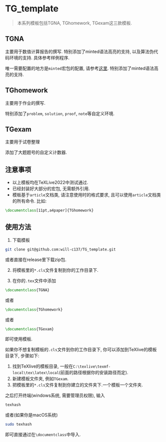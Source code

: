 # TG_template

> 本系列模板包括TGNA, TGhomework, TGexam这三款模板.

## TGNA

主要用于数值计算报告的撰写.
特别添加了minted语法高亮的支持,
以及算法伪代码环境的支持.
具体参考样例程序.

唯一需要配置的地方是`minted`宏包的配置,
请参考[这里](https://will-c137.github.io/p/latex-minted/).
特别添加了minted语法高亮的支持.

## TGhomework

主要用于作业的撰写.

特别添加了`problem`, `solution`, `proof`, `note`等自定义环境.

## TGexam

主要用于试卷整理

添加了大题题号的自定义计数器.

## 注意事项

- 以上模板均在TeXLive2022中测试通过.
- 已经封装好大部分的宏包, 无需额外引用.
- 模板基于`article`文档类, 请注意使用时的格式要求, 且可以使用`article`文档类的所有命令.
比如:
```tex
\documentclass[11pt,a4paper]{TGhomework}
```

## 使用方法

1. 下载模板

```bash
git clone git@github.com:will-c137/TG_template.git
```
或者直接在release里下载zip包.

2. 将模板里的`*.cls`文件复制到你的工作目录下.

3. 在你的`.tex`文件中添加

```tex
\documentclass{TGNA}
```
或者
```tex
\documentclass{TGhomework}
```
或者
```tex
\documentclass{TGexam}
```
即可使用模板.

如果你不想复制模板的`.cls`文件到你的工作目录下,
你可以添加到TeXlive的模板目录下,
步骤如下:

1. 找到TeXlive的模板目录, 一般在`C:\texlive\texmf-local\tex\latex\local`(前面的路径根据你的安装路径而定).
2. 新建模板文件夹, 例如`TGexam`.
3. 把模板里的`*.cls`文件复制到你建立的文件夹下.一个模板一个文件夹.

之后打开终端(windows系统, 需要管理员权限), 输入
```bash
texhash
```
或者(如果你是macOS系统)
```bash
sudo texhash
```

即可直接通过在`\documentclass`中导入.
